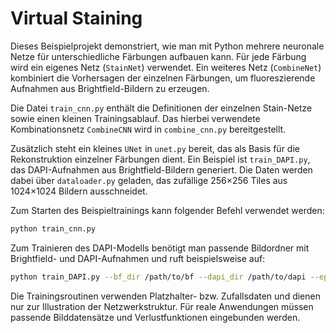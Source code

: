 # Virtual Staining

Dieses Beispielprojekt demonstriert, wie man mit Python mehrere
neuronale Netze für unterschiedliche Färbungen aufbauen kann. Für jede
Färbung wird ein eigenes Netz (``StainNet``) verwendet. Ein weiteres Netz
(``CombineNet``) kombiniert die Vorhersagen der einzelnen Färbungen, um
fluoreszierende Aufnahmen aus Brightfield-Bildern zu erzeugen.

Die Datei ``train_cnn.py`` enthält die Definitionen der einzelnen
Stain-Netze sowie einen kleinen Trainingsablauf. Das hierbei verwendete
Kombinationsnetz ``CombineCNN`` wird in ``combine_cnn.py`` bereitgestellt.

Zusätzlich steht ein kleines ``UNet`` in ``unet.py`` bereit, das als
Basis für die Rekonstruktion einzelner Färbungen dient. Ein Beispiel ist
``train_DAPI.py``, das DAPI-Aufnahmen aus Brightfield-Bildern generiert.
Die Daten werden dabei über ``dataloader.py`` geladen, das zufällige
256×256 Tiles aus 1024×1024 Bildern ausschneidet.

Zum Starten des Beispieltrainings kann folgender Befehl verwendet
werden:

```bash
python train_cnn.py
```

Zum Trainieren des DAPI-Modells benötigt man passende Bildordner mit
Brightfield- und DAPI-Aufnahmen und ruft beispielsweise auf:

```bash
python train_DAPI.py --bf_dir /path/to/bf --dapi_dir /path/to/dapi --epochs 5
```

Die Trainingsroutinen verwenden Platzhalter- bzw. Zufallsdaten und dienen
nur zur Illustration der Netzwerkstruktur. Für reale Anwendungen müssen
passende Bilddatensätze und Verlustfunktionen eingebunden werden.
